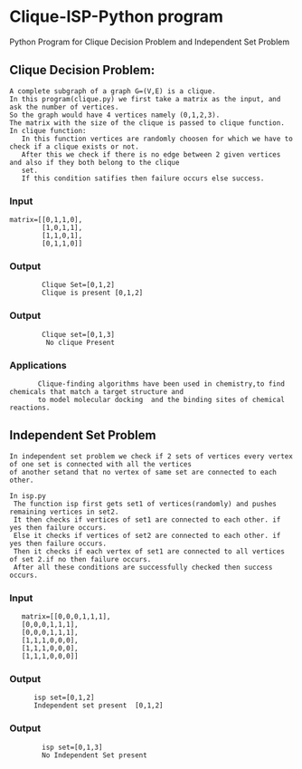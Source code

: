 # Clique-ISP-Python program
   Python Program for Clique Decision Problem and Independent Set Problem
##  Clique Decision Problem:
    A complete subgraph of a graph G=(V,E) is a clique.
    In this program(clique.py) we first take a matrix as the input, and ask the number of vertices.
    So the graph would have 4 vertices namely (0,1,2,3).
    The matrix with the size of the clique is passed to clique function.
    In clique function:
       In this function vertices are randomly choosen for which we have to check if a clique exists or not.
       After this we check if there is no edge between 2 given vertices and also if they both belong to the clique
       set.
       If this condition satifies then failure occurs else success.
###       Input
    matrix=[[0,1,1,0],
            [1,0,1,1],
            [1,1,0,1],
            [0,1,1,0]]
            
###        Output
            Clique Set=[0,1,2]
            Clique is present [0,1,2]
            
###        Output
            Clique set=[0,1,3]
             No clique Present
###        Applications
           Clique-finding algorithms have been used in chemistry,to find chemicals that match a target structure and
           to model molecular docking  and the binding sites of chemical reactions.
## Independent Set Problem
   
    In independent set problem we check if 2 sets of vertices every vertex of one set is connected with all the vertices
    of another setand that no vertex of same set are connected to each other.
    
    In isp.py
     The function isp first gets set1 of vertices(randomly) and pushes remaining vertices in set2.
     It then checks if vertices of set1 are connected to each other. if yes then failure occurs.
     Else it checks if vertices of set2 are connected to each other. if yes then failure occurs.
     Then it checks if each vertex of set1 are connected to all vertices of set 2.if no then failure occurs.
     After all these conditions are successfully checked then success occurs.
###     Input
       matrix=[[0,0,0,1,1,1],
       [0,0,0,1,1,1],
       [0,0,0,1,1,1],
       [1,1,1,0,0,0],
       [1,1,1,0,0,0],
       [1,1,1,0,0,0]]
       
###       Output 
          isp set=[0,1,2]
          Independent set present  [0,1,2]
      
###        Output
            isp set=[0,1,3]
            No Independent Set present
             
      
      
